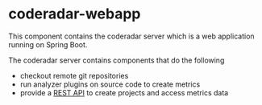 # coderadar-webapp
This component contains the coderadar server which is a
web application running on Spring Boot. 

The coderadar server contains components that do the following
* checkout remote git repositories
* run analyzer plugins on source code to create metrics
* provide a [REST API](http://www.reflectoring.io/coderadar/1.0.0-SNAPSHOT/docs/restapi.html)
  to create projects and access metrics data